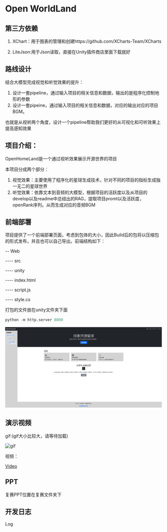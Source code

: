 # Open WorldLand

## 第三方依赖

1. XChart：用于图表的管理和创建https://github.com/XCharts-Team/XCharts

2. LiteJson:用于Json读取，直接在Unity插件商店里面下载就好

## 路线设计

结合大模型完成视觉和听觉效果的提升：

1. 设计一套pipeline，通过输入项目的相关信息和数据，输出的是程序化控制地形的参数
2. 设计一套pipeine，通过输入项目的相关信息和数据，对应的输出对应的项目BGM。

也就是从视听两个角度，设计一个pipeline帮助我们更好的从可视化和可听效果上提高感知效果

## 项目介绍：

OpenHomeLand是一个通过视听效果展示开源世界的项目

本项目分成两个部分：

1. 视觉效果：主要使用了程序化的星球生成技术，针对不同的项目的指标生成独一无二的星球世界
2. 听觉效果：依靠文本到音频的大模型，根据项目的活跃度以及从项目的develop以及readme中总结出的RAG，提取项目promt以及活跃度，openRank序列。从而生成对应的音频BGM

## 前端部署

项目提供了一个前端部署页面，考虑到包体的大小，因此Build后的包将以压缩包的形式发布，并且也可以自己导出。前端结构如下：

\-- Web

\---- src

\---- unity

\---- index.html

\---- script.js

\---- style.cs 

打包的文件放在unity文件夹下面

```python
python -m http.server 8000
```
![](./Readme/f1.png)

## 演示视频

gif:(gif大小比较大，请等待加载)

![gif](https://github.com/YaoYao-Pig/open-homeland/blob/main/Readme/perform.gif)

视频：

[Video](./Readme/perform.mp4)

## PPT

复赛PPT位置在复赛文件夹下

## 开发日志

Log